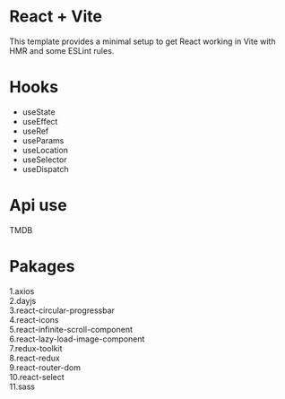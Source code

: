 # React + Vite

This template provides a minimal setup to get React working in Vite with HMR and some ESLint rules.
# Hooks
- useState  <br/>
- useEffect <br/>
- useRef <br/>
- useParams <br/>
- useLocation <br/>
- useSelector <br/>
- useDispatch <br/>
# Api use 
TMDB
# Pakages
1.axios <br/>
2.dayjs <br/>
3.react-circular-progressbar <br/>
4.react-icons <br/>
5.react-infinite-scroll-component <br/>
6.react-lazy-load-image-component <br/>
7.redux-toolkit <br/>
8.react-redux <br/>
9.react-router-dom <br/>
10.react-select <br/>
11.sass

